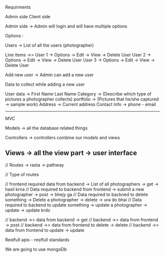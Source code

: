 Requirments

Admin side
Client side

Admin side -> Admin will login and will have multiple options

Options :

Users -> List of all the users (photographer)

Line items ->>
User 1 -> Options -> Edit -> View -> Delete User
User 2 -> Options -> Edit -> View -> Delete User
User 3 -> Options -> Edit -> View -> Delete User

Add new user -> Admin can add a new user

Data to collect while adding a new user

User data ->
First Name
Last Name
Category -> (Describe which type of pictures a photographer collects)
portfolio -> (Pictures that he/she captured -> sample work)
Address -> Current address
Contact Info -> phone - email

---

MVC

Models -> all the database related things

Controllers -> controllers combine our models and views

## Views -> all the view part -> user interface

// Routes -> rasta -> pathway

// Type of routes

// frontend required data from backend -> List of all photographers -> get -> hasil krna
// Data required to backend from frontend -> submit a new photographer -> post -> bhejy ga
// Data required to backned to delete something -> Delete a photographer -> delete -> ura do bhai
// Data required to backend to update something -> update a photographer -> update -> update krdo

// backend ->> data from backend -> get
// backend ->> data from frontend -> post
// backend ->> data from frontend to delete -> delete
// backend ->> data from frontend to update -> update

Restfull apis - restfull standards


We are going to use mongoDb 